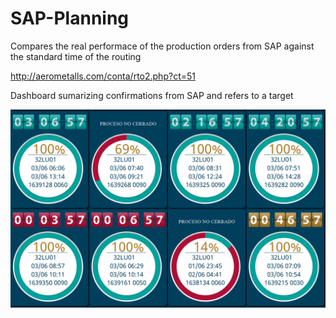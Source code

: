 # SAP-Planning
Compares the real performace of the production orders from SAP against the standard time of the routing


http://aerometalls.com/conta/rto2.php?ct=51

Dashboard sumarizing confirmations from SAP and refers to a target

![KPI](https://github.com/esanmar/SAP-Planning/blob/master/efi.png)
